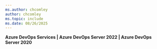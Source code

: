 ```yaml
---
ms.author: chcomley
author: chcomley
ms.topic: include
ms.date: 08/26/2025
---
```



**Azure DevOps Services | Azure DevOps Server 2022 | Azure DevOps Server 2020**